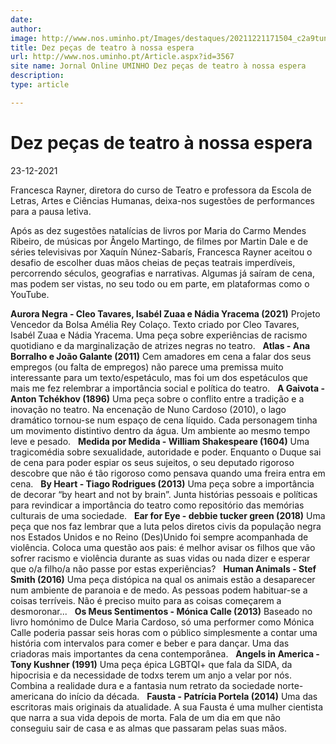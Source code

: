 ```yaml
---
date: 
author: 
image: http://www.nos.uminho.pt/Images/destaques/20211221171504_c2a9tunatnsjgaivotaposter9777.jpg
title: Dez peças de teatro à nossa espera
url: http://www.nos.uminho.pt/Article.aspx?id=3567
site name: Jornal Online UMINHO Dez peças de teatro à nossa espera
description: 
type: article

---
```

# Dez peças de teatro à nossa espera


23-12-2021

Francesca Rayner, diretora do curso de Teatro e professora da Escola de Letras, Artes e Ciências Humanas, deixa-nos sugestões de performances para a pausa letiva.

Após as dez sugestões natalícias de livros por Maria do Carmo Mendes Ribeiro, de músicas por Ângelo Martingo, de filmes por Martin Dale e de séries televisivas por Xaquín Núnez-Sabarís, Francesca Rayner aceitou o desafio de escolher duas mãos cheias de peças teatrais imperdíveis, percorrendo séculos, geografias e narrativas. Algumas já saíram de cena, mas podem ser vistas, no seu todo ou em parte, em plataformas como o YouTube.

**Aurora Negra - Cleo Tavares, Isabél Zuaa e Nádia Yracema (2021)** 
Projeto Vencedor da Bolsa Amélia Rey Colaço. Texto criado por Cleo Tavares, Isabél Zuaa e Nádia Yracema. Uma peça sobre experiências de racismo quotidiano e da marginalização de atrizes negras no teatro.
 
**Atlas - Ana Borralho e João Galante (2011)** 
Cem amadores em cena a falar dos seus empregos (ou falta de empregos) não parece uma premissa muito interessante para um texto/espetáculo, mas foi um dos espetáculos que mais me fez relembrar a importância social e política do teatro.
 
**A Gaivota - Anton Tchékhov (1896)** 
Uma peça sobre o conflito entre a tradição e a inovação no teatro. Na encenação de Nuno Cardoso (2010), o lago dramático tornou-se num espaço de cena líquido. Cada personagem tinha um movimento distintivo dentro da água. Um ambiente ao mesmo tempo leve e pesado.
 
**Medida por Medida - William Shakespeare (1604)** 
Uma tragicomédia sobre sexualidade, autoridade e poder. Enquanto o Duque sai de cena para poder espiar os seus sujeitos, o seu deputado rigoroso descobre que não é tão rigoroso como pensava quando uma freira entra em cena.
 
**By Heart - Tiago Rodrigues (2013)** 
Uma peça sobre a importância de decorar “by heart and not by brain”. Junta histórias pessoais e políticas para revindicar a importância do teatro como repositório das memórias culturais de uma sociedade.
 
**Ear for Eye - debbie tucker green (2018)** 
Uma peça que nos faz lembrar que a luta pelos diretos civis da população negra nos Estados Unidos e no Reino (Des)Unido foi sempre acompanhada de violência. Coloca uma questão aos pais: é melhor avisar os filhos que vão sofrer racismo e violência durante as suas vidas ou nada dizer e esperar que o/a filho/a não passe por estas experiências?
 
**Human Animals - Stef Smith (2016)** 
Uma peça distópica na qual os animais estão a desaparecer num ambiente de paranoia e de medo. As pessoas podem habituar-se a coisas terríveis. Não é preciso muito para as coisas começarem a desmoronar...
 
**Os Meus Sentimentos - Mónica Calle (2013)** 
Baseado no livro homónimo de Dulce Maria Cardoso, só uma performer como Mónica Calle poderia passar seis horas com o público simplesmente a contar uma história com intervalos para comer e beber e para dançar. Uma das criadoras mais importantes da cena contemporânea.
 
**Angels in America - Tony Kushner (1991)** 
Uma peça épica LGBTQI+ que fala da SIDA, da hipocrisia e da necessidade de todxs terem um anjo a velar por nós. Combina a realidade dura e a fantasia num retrato da sociedade norte-americana do início da década.
 
**Fausta - Patrícia Portela (2014)** 
Uma das escritoras mais originais da atualidade. A sua Fausta é uma mulher cientista que narra a sua vida depois de morta. Fala de um dia em que não conseguiu sair de casa e as almas que passaram pelas suas mãos.

